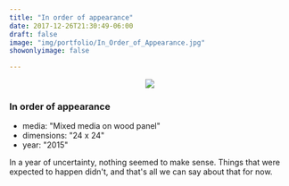 ```yaml
---
title: "In order of appearance"
date: 2017-12-26T21:30:49-06:00
draft: false
image: "img/portfolio/In_Order_of_Appearance.jpg"
showonlyimage: false

---
```

<p align="center"><img src="/img/portfolio/In_Order_of_Appearance.jpg">

<h3>In order of appearance</h3>

* media: "Mixed media on wood panel"
* dimensions: "24 x 24"
* year: "2015"

<p>In a year of uncertainty, nothing seemed to make sense. Things that were expected to happen didn't, and that's all we can say about that for now.
